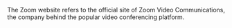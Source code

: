 The Zoom website refers to the official site of Zoom Video Communications, the company behind the popular video conferencing platform.
